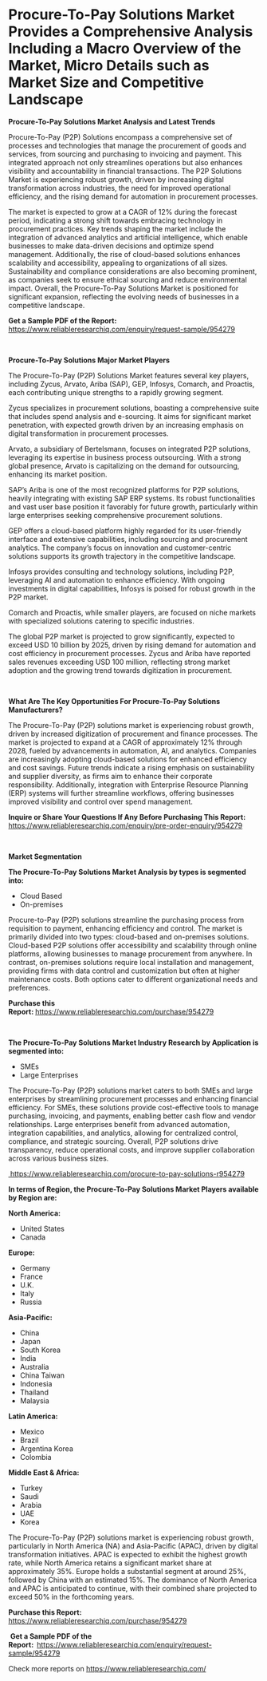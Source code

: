 <p><h1>Procure-To-Pay Solutions Market Provides a Comprehensive Analysis Including a Macro Overview of the Market, Micro Details such as Market Size and Competitive Landscape</h1></p><p><strong>Procure-To-Pay Solutions Market Analysis and Latest Trends</strong></p>
<p><p>Procure-To-Pay (P2P) Solutions encompass a comprehensive set of processes and technologies that manage the procurement of goods and services, from sourcing and purchasing to invoicing and payment. This integrated approach not only streamlines operations but also enhances visibility and accountability in financial transactions. The P2P Solutions Market is experiencing robust growth, driven by increasing digital transformation across industries, the need for improved operational efficiency, and the rising demand for automation in procurement processes.</p><p>The market is expected to grow at a CAGR of 12% during the forecast period, indicating a strong shift towards embracing technology in procurement practices. Key trends shaping the market include the integration of advanced analytics and artificial intelligence, which enable businesses to make data-driven decisions and optimize spend management. Additionally, the rise of cloud-based solutions enhances scalability and accessibility, appealing to organizations of all sizes. Sustainability and compliance considerations are also becoming prominent, as companies seek to ensure ethical sourcing and reduce environmental impact. Overall, the Procure-To-Pay Solutions Market is positioned for significant expansion, reflecting the evolving needs of businesses in a competitive landscape.</p></p>
<p><strong>Get a Sample PDF of the Report:&nbsp;</strong> <a href="https://www.reliableresearchiq.com/enquiry/request-sample/954279?utm_campaign=2299&utm_medium=2&utm_source=Github&utm_content=ia&utm_term=11032025&utm_id=procure-to-pay-solutions">https://www.reliableresearchiq.com/enquiry/request-sample/954279</a></p>
<p>&nbsp;</p>
<p><strong>Procure-To-Pay Solutions Major Market Players</strong></p>
<p><p>The Procure-To-Pay (P2P) Solutions Market features several key players, including Zycus, Arvato, Ariba (SAP), GEP, Infosys, Comarch, and Proactis, each contributing unique strengths to a rapidly growing segment.</p><p>Zycus specializes in procurement solutions, boasting a comprehensive suite that includes spend analysis and e-sourcing. It aims for significant market penetration, with expected growth driven by an increasing emphasis on digital transformation in procurement processes.</p><p>Arvato, a subsidiary of Bertelsmann, focuses on integrated P2P solutions, leveraging its expertise in business process outsourcing. With a strong global presence, Arvato is capitalizing on the demand for outsourcing, enhancing its market position.</p><p>SAP’s Ariba is one of the most recognized platforms for P2P solutions, heavily integrating with existing SAP ERP systems. Its robust functionalities and vast user base position it favorably for future growth, particularly within large enterprises seeking comprehensive procurement solutions.</p><p>GEP offers a cloud-based platform highly regarded for its user-friendly interface and extensive capabilities, including sourcing and procurement analytics. The company’s focus on innovation and customer-centric solutions supports its growth trajectory in the competitive landscape.</p><p>Infosys provides consulting and technology solutions, including P2P, leveraging AI and automation to enhance efficiency. With ongoing investments in digital capabilities, Infosys is poised for robust growth in the P2P market.</p><p>Comarch and Proactis, while smaller players, are focused on niche markets with specialized solutions catering to specific industries.</p><p>The global P2P market is projected to grow significantly, expected to exceed USD 10 billion by 2025, driven by rising demand for automation and cost efficiency in procurement processes. Zycus and Ariba have reported sales revenues exceeding USD 100 million, reflecting strong market adoption and the growing trend towards digitization in procurement.</p></p>
<p>&nbsp;</p>
<p><strong>What Are The Key Opportunities For Procure-To-Pay Solutions Manufacturers?</strong></p>
<p><p>The Procure-To-Pay (P2P) solutions market is experiencing robust growth, driven by increased digitization of procurement and finance processes. The market is projected to expand at a CAGR of approximately 12% through 2028, fueled by advancements in automation, AI, and analytics. Companies are increasingly adopting cloud-based solutions for enhanced efficiency and cost savings. Future trends indicate a rising emphasis on sustainability and supplier diversity, as firms aim to enhance their corporate responsibility. Additionally, integration with Enterprise Resource Planning (ERP) systems will further streamline workflows, offering businesses improved visibility and control over spend management.</p></p>
<p><strong>Inquire or Share Your Questions If Any Before Purchasing This Report:</strong> <a href="https://www.reliableresearchiq.com/enquiry/pre-order-enquiry/954279?utm_campaign=2299&utm_medium=2&utm_source=Github&utm_content=ia&utm_term=11032025&utm_id=procure-to-pay-solutions">https://www.reliableresearchiq.com/enquiry/pre-order-enquiry/954279</a></p>
<p>&nbsp;</p>
<p><strong>Market Segmentation</strong></p>
<p><strong>The Procure-To-Pay Solutions Market Analysis by types is segmented into:</strong></p>
<p><ul><li>Cloud Based</li><li>On-premises</li></ul></p>
<p><p>Procure-to-Pay (P2P) solutions streamline the purchasing process from requisition to payment, enhancing efficiency and control. The market is primarily divided into two types: cloud-based and on-premises solutions. Cloud-based P2P solutions offer accessibility and scalability through online platforms, allowing businesses to manage procurement from anywhere. In contrast, on-premises solutions require local installation and management, providing firms with data control and customization but often at higher maintenance costs. Both options cater to different organizational needs and preferences.</p></p>
<p><strong>Purchase this Report:&nbsp;</strong><a href="https://www.reliableresearchiq.com/purchase/954279?utm_campaign=2299&utm_medium=2&utm_source=Github&utm_content=ia&utm_term=11032025&utm_id=procure-to-pay-solutions">https://www.reliableresearchiq.com/purchase/954279</a></p>
<p>&nbsp;</p>
<p><strong>The Procure-To-Pay Solutions Market Industry Research by Application is segmented into:</strong></p>
<p><ul><li>SMEs</li><li>Large Enterprises</li></ul></p>
<p><p>The Procure-To-Pay (P2P) solutions market caters to both SMEs and large enterprises by streamlining procurement processes and enhancing financial efficiency. For SMEs, these solutions provide cost-effective tools to manage purchasing, invoicing, and payments, enabling better cash flow and vendor relationships. Large enterprises benefit from advanced automation, integration capabilities, and analytics, allowing for centralized control, compliance, and strategic sourcing. Overall, P2P solutions drive transparency, reduce operational costs, and improve supplier collaboration across various business sizes.</p></p>
<p><a href="https://www.reliableresearchiq.com/procure-to-pay-solutions-r954279?utm_campaign=2299&utm_medium=2&utm_source=Github&utm_content=ia&utm_term=11032025&utm_id=procure-to-pay-solutions">&nbsp;https://www.reliableresearchiq.com/procure-to-pay-solutions-r954279</a></p>
<p><strong>In terms of Region, the Procure-To-Pay Solutions Market Players available by Region are:</strong></p>
<p>
    <p> <strong> North America: </strong>
        <ul>
            <li>United States</li>
            <li>Canada</li>
        </ul>
        </p> 
    <p> <strong> Europe: </strong>
        <ul>
            <li>Germany</li>
            <li>France</li>
            <li>U.K.</li>
            <li>Italy</li>
            <li>Russia</li>
        </ul>
        </p> 
    <p> <strong> Asia-Pacific: </strong>
        <ul>
            <li>China</li>
            <li>Japan</li>
            <li>South Korea</li>
            <li>India</li>
            <li>Australia</li>
            <li>China Taiwan</li>
            <li>Indonesia</li>
            <li>Thailand</li>
            <li>Malaysia</li>
        </ul>
        </p> 
    <p> <strong> Latin America: </strong>
        <ul>
            <li>Mexico</li>
            <li>Brazil</li>
            <li>Argentina Korea</li>
            <li>Colombia</li>
        </ul>
        </p> 
    <p> <strong> Middle East & Africa: </strong>
        <ul>
            <li>Turkey</li>
            <li>Saudi</li>
            <li>Arabia</li>
            <li>UAE</li>
            <li>Korea</li>
        </ul>
    </p>
    </p>
<p><p>The Procure-To-Pay (P2P) solutions market is experiencing robust growth, particularly in North America (NA) and Asia-Pacific (APAC), driven by digital transformation initiatives. APAC is expected to exhibit the highest growth rate, while North America retains a significant market share at approximately 35%. Europe holds a substantial segment at around 25%, followed by China with an estimated 15%. The dominance of North America and APAC is anticipated to continue, with their combined share projected to exceed 50% in the forthcoming years.</p></p>
<p><strong>Purchase this Report: </strong><a href="https://www.reliableresearchiq.com/purchase/954279?utm_campaign=2299&utm_medium=2&utm_source=Github&utm_content=ia&utm_term=11032025&utm_id=procure-to-pay-solutions">https://www.reliableresearchiq.com/purchase/954279</a></p>
<p>&nbsp;<strong>Get a Sample PDF of the Report:&nbsp;&nbsp;</strong><a href="https://www.reliableresearchiq.com/enquiry/request-sample/954279?utm_campaign=2299&utm_medium=2&utm_source=Github&utm_content=ia&utm_term=11032025&utm_id=procure-to-pay-solutions">https://www.reliableresearchiq.com/enquiry/request-sample/954279</a></p>
<p><strong></strong></p>
<p>Check more reports on <a href="https://www.reliableresearchiq.com/?utm_campaign=2299&utm_medium=2&utm_source=Github&utm_content=ia&utm_term=11032025&utm_id=procure-to-pay-solutions">https://www.reliableresearchiq.com/</a></p>